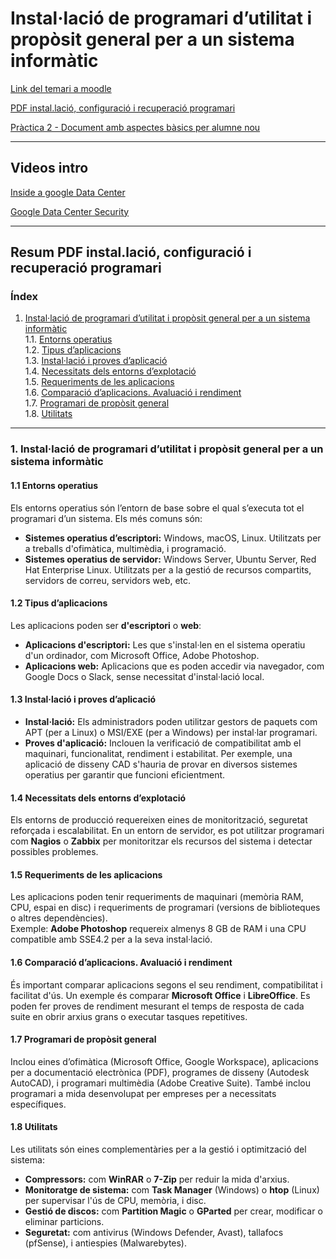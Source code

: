 # Instal·lació de programari d’utilitat i propòsit general per a un sistema informàtic

[Link del temari a moodle](https://moodle.iescarlesvallbona.cat/course/view.php?id=1060&section=4)

[PDF instal.lació, configuració i recuperació programari](https://moodle.iescarlesvallbona.cat/pluginfile.php/185523/mod_resource/content/1/fp_asix_m05_u2_pdfindex.pdf)

[Pràctica 2 - Document amb aspectes bàsics per alumne nou](https://moodle.iescarlesvallbona.cat/pluginfile.php/186246/mod_resource/content/3/Pr%C3%A0ctica%20UF2%20part%202.pdf)

---

## Videos intro

[Inside a google Data Center](https://www.youtube.com/watch?v=XZmGGAbHqa0)

[Google Data Center Security](https://www.youtube.com/watch?v=kd33UVZhnAA)

---

## Resum PDF instal.lació, configuració i recuperació programari

### Índex

1. [Instal·lació de programari d’utilitat i propòsit general per a un sistema informàtic](#1-instal·lació-de-programari-dutilitat-i-propòsit-general-per-a-un-sistema-informàtic)  
   1.1. [Entorns operatius](#11-entorns-operatius)  
   1.2. [Tipus d’aplicacions](#12-tipus-daplicacions)  
   1.3. [Instal·lació i proves d’aplicació](#13-instal·lació-i-proves-daplicació)  
   1.4. [Necessitats dels entorns d’explotació](#14-necessitats-dels-entorns-dexplotació)  
   1.5. [Requeriments de les aplicacions](#15-requeriments-de-les-aplicacions)  
   1.6. [Comparació d’aplicacions. Avaluació i rendiment](#16-comparació-daplicacions-avaluació-i-rendiment)  
   1.7. [Programari de propòsit general](#17-programari-de-propòsit-general)  
   1.8. [Utilitats](#18-utilitats)

---

### 1. Instal·lació de programari d’utilitat i propòsit general per a un sistema informàtic

#### 1.1 Entorns operatius

Els entorns operatius són l’entorn de base sobre el qual s’executa tot el programari d’un sistema. Els més comuns són:

- **Sistemes operatius d’escriptori:** Windows, macOS, Linux. Utilitzats per a treballs d'ofimàtica, multimèdia, i programació.
- **Sistemes operatius de servidor:** Windows Server, Ubuntu Server, Red Hat Enterprise Linux. Utilitzats per a la gestió de recursos compartits, servidors de correu, servidors web, etc.

#### 1.2 Tipus d’aplicacions

Les aplicacions poden ser **d'escriptori** o **web**:

- **Aplicacions d'escriptori:** Les que s'instal·len en el sistema operatiu d'un ordinador, com Microsoft Office, Adobe Photoshop.
- **Aplicacions web:** Aplicacions que es poden accedir via navegador, com Google Docs o Slack, sense necessitat d'instal·lació local.

#### 1.3 Instal·lació i proves d’aplicació

- **Instal·lació:** Els administradors poden utilitzar gestors de paquets com APT (per a Linux) o MSI/EXE (per a Windows) per instal·lar programari.
- **Proves d'aplicació:** Inclouen la verificació de compatibilitat amb el maquinari, funcionalitat, rendiment i estabilitat. Per exemple, una aplicació de disseny CAD s'hauria de provar en diversos sistemes operatius per garantir que funcioni eficientment.

#### 1.4 Necessitats dels entorns d’explotació

Els entorns de producció requereixen eines de monitorització, seguretat reforçada i escalabilitat. En un entorn de servidor, es pot utilitzar programari com **Nagios** o **Zabbix** per monitoritzar els recursos del sistema i detectar possibles problemes.

#### 1.5 Requeriments de les aplicacions

Les aplicacions poden tenir requeriments de maquinari (memòria RAM, CPU, espai en disc) i requeriments de programari (versions de biblioteques o altres dependències).  
Exemple: **Adobe Photoshop** requereix almenys 8 GB de RAM i una CPU compatible amb SSE4.2 per a la seva instal·lació.

#### 1.6 Comparació d’aplicacions. Avaluació i rendiment

És important comparar aplicacions segons el seu rendiment, compatibilitat i facilitat d'ús. Un exemple és comparar **Microsoft Office** i **LibreOffice**. Es poden fer proves de rendiment mesurant el temps de resposta de cada suite en obrir arxius grans o executar tasques repetitives.

#### 1.7 Programari de propòsit general

Inclou eines d’ofimàtica (Microsoft Office, Google Workspace), aplicacions per a documentació electrònica (PDF), programes de disseny (Autodesk AutoCAD), i programari multimèdia (Adobe Creative Suite). També inclou programari a mida desenvolupat per empreses per a necessitats específiques.

#### 1.8 Utilitats

Les utilitats són eines complementàries per a la gestió i optimització del sistema:

- **Compressors:** com **WinRAR** o **7-Zip** per reduir la mida d'arxius.
- **Monitoratge de sistema:** com **Task Manager** (Windows) o **htop** (Linux) per supervisar l'ús de CPU, memòria, i disc.
- **Gestió de discos:** com **Partition Magic** o **GParted** per crear, modificar o eliminar particions.
- **Seguretat:** com antivirus (Windows Defender, Avast), tallafocs (pfSense), i antiespies (Malwarebytes).
